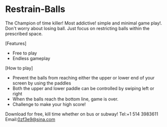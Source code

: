 # Restrain-Balls
The Champion of time killer!
Most addictive! simple and minimal game play!.
Don't worry about losing ball. Just focus on restricting balls within the prescribed space.

[Features]
- Free to play
- Endless gameplay

[How to play]
- Prevent the balls from reaching either the upper or lower end of your screen by using the paddles
- Both the upper and lower paddle can be controlled by swiping left or right
- When the balls reach the bottom line, game is over.
- Challenge to make your high score!

Download for free, kill time whether on bus or subway!
Tel:+1 514 3983611
Email:0zf3e9@sina.com
